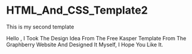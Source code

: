 # HTML_And_CSS_Template2
This is my second template

Hello , I Took The Design Idea From The Free Kasper Template From The Graphberry Website And Designed It Myself, I  Hope You Like It.
